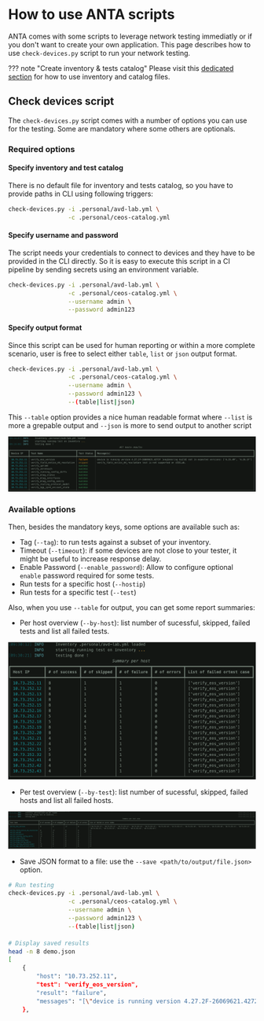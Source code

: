 # How to use ANTA scripts

ANTA comes with some scripts to leverage network testing immediatly or if you don't want to create your own application. This page describes how to use `check-devices.py` script to run your network testing.

??? note "Create inventory & tests catalog"
    Please visit this [dedicated section](./usage-inventory-catalog.md) for how to use inventory and catalog files.

## Check devices script

The `check-devices.py` script comes with a number of options you can use for the testing. Some are mandatory where some others are optionals.

### Required options

#### Specify inventory and test catalog

There is no default file for inventory and tests catalog, so you have to provide paths in CLI using following triggers:

```bash
check-devices.py -i .personal/avd-lab.yml \
                 -c .personal/ceos-catalog.yml
```

#### Specify username and password

The script needs your credentials to connect to devices and they have to be provided in the CLI directly. So it is easy to execute this script in a CI pipeline by sending secrets using an environment variable.

```bash
check-devices.py -i .personal/avd-lab.yml \
                 -c .personal/ceos-catalog.yml \
                 --username admin \
                 --password admin123
```

#### Specify output format

Since this script can be used for human reporting or within a more complete scenario, user is free to select either `table`, `list` or `json` output format.

```bash
check-devices.py -i .personal/avd-lab.yml \
                 -c .personal/ceos-catalog.yml \
                 --username admin \
                 --password admin123 \
                 --(table|list|json)
```

This `--table` option provides a nice human readable format where `--list` is more a grepable output and `--json` is more to send output to another script

<img src='../imgs/anta-check-devices-table-demo.png' class="img_center"></img>

### Available options

Then, besides the mandatory keys, some options are available such as:

- Tag (`--tag`): to run tests against a subset of your inventory.
- Timeout (`--timeout`): if some devices are not close to your tester, it might be useful to increase response delay.
- Enable Password (`--enable_password`): Allow to configure optional `enable` password required for some tests.
- Run tests for a specific host (`--hostip`)
- Run tests for a specific test (`--test`)

Also, when you use `--table` for output, you can get some report summaries:

- Per host overview (`--by-host`): list number of sucessful, skipped, failed tests and list all failed tests.

<img src='../imgs/anta-check-devices-by-host-demo.png' class="img_center"></img>

- Per test overview (`--by-test`): list number of sucessful, skipped, failed hosts and list all failed hosts.

<img src='../imgs/anta-check-devices-by-test-demo.png' class="img_center"></img>

- Save JSON format to a file: use the `--save <path/to/output/file.json>` option.

```bash
# Run testing
check-devices.py -i .personal/avd-lab.yml \
                 -c .personal/ceos-catalog.yml \
                 --username admin \
                 --password admin123 \
                 --(table|list|json)

# Display saved results
head -n 8 demo.json
[
    {
        "host": "10.73.252.11",
        "test": "verify_eos_version",
        "result": "failure",
        "messages": "[\"device is running version 4.27.2F-26069621.4272F (engineering build) not in expected versions: ['4.25.4M', '4.26.1F']\"]"
    },
```
